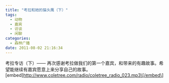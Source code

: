 ```yaml
---
title: "考拉和她的猫头鹰（下）"
tags:
  - 动物
  - 嘉宾
  - 访谈
  - 闲聊
categories:
  - 森林广播
date: 2011-08-02 21:16:34
---
```


考拉专访（下）—— 再次感谢考拉做我们的第一个嘉宾，和带来的有趣故事。希望能继续有嘉宾愿意上来分享自己的故事。   \[embed\]http://www.coletree.com/radio/coletree_radio_023.mp3\[/embed\]